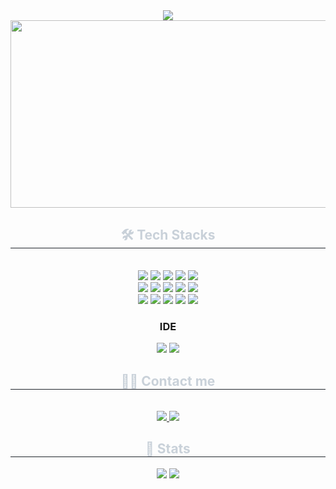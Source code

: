 <div align="center">
    <img src="https://capsule-render.vercel.app/api?type=transparent&color=auto&height=180&text=HELLO,%20WORLD!&animation=twinkling&fontColor=000000&fontSize=60" />
    <a href="https://www.gitanimals.org/en_US?utm_medium=image&utm_source=JH1201&utm_content=farm">
        <img
          src="https://render.gitanimals.org/farms/JH1201"
          width="600"
          height="300"
        />
    </a>
</div>

<div align="center">
    <h2 style="border-bottom: 1px solid #21262d; color: #c9d1d9;"> 🛠️ Tech Stacks </h2> <br> 
    <div style="margin: 0 auto; text-align: center;" align="center">
        <img src="https://img.shields.io/badge/Spring Boot-6DB33F?style=for-the-badge&logo=Spring Boot&logoColor=white">
        <img src="https://img.shields.io/badge/Spring-6DB33F?style=for-the-badge&logo=Spring&logoColor=white">
        <img src="https://img.shields.io/badge/Slack-4A154B?style=for-the-badge&logo=Slack&logoColor=white">
        <img src="https://img.shields.io/badge/Notion-000000?style=for-the-badge&logo=Notion&logoColor=white">
        <img src="https://img.shields.io/badge/Linux-FCC624?style=for-the-badge&logo=Linux&logoColor=white">
        <br/>
        <img src="https://img.shields.io/badge/Java-007396?style=for-the-badge&logo=Java&logoColor=white">
        <img src="https://img.shields.io/badge/Discord-5865F2?style=for-the-badge&logo=Discord&logoColor=white">
        <img src="https://img.shields.io/badge/C-A8B9CC?style=for-the-badge&logo=C&logoColor=white">
        <img src="https://img.shields.io/badge/C++-00599C?style=for-the-badge&logo=C%2B%2B&logoColor=white">
        <img src="https://img.shields.io/badge/Apache Tomcat-F8DC75?style=for-the-badge&logo=Apache Tomcat&logoColor=white">
        <br/>
        <img src="https://img.shields.io/badge/Docker-2496ED.svg?&style=for-the-badge&logo=Docker&logoColor=white">
        <img src="https://img.shields.io/badge/amazon%20ec2-FF9900.svg?&style=for-the-badge&logo=amazon%20ec2&logoColor=white">
        <img src="https://img.shields.io/badge/Git-F05032.svg?&style=for-the-badge&logo=Git&logoColor=white">
        <img src="https://img.shields.io/badge/GitHub-181717.svg?&style=for-the-badge&logo=GitHub&logoColor=white">
        <img src="https://img.shields.io/badge/postgresql-4169E1.svg?&style=for-the-badge&logo=postgresql&logoColor=white">
        <br/>
        <h3>IDE</h3>
        <img src="https://img.shields.io/badge/Eclipse%20IDE-2C2255.svg?&style=for-the-badge&logo=Eclipse%20IDE&logoColor=white">
        <img src="https://img.shields.io/badge/Visual%20Studio%20Code-007ACC.svg?&style=for-the-badge&logo=Visual%20Studio%20Code&logoColor=white">
    </div>
</div>

<div align="center">
    <h2 style="border-bottom: 1px solid #21262d; color: #c9d1d9;"> 🧑‍💻 Contact me </h2> <br> 
    <div align="center">
        <a href="https://sapphire-snapper-a75.notion.site/Portfolio-1442a9b0e0be80d3b9b8d14beb189606?pvs=73">
            <img src="https://img.shields.io/badge/Notion-000000?style=for-the-badge&logo=Notion&logoColor=white">
        </a>
        <a href="mailto:wlgns120100@naver.com">
            <img src="https://img.shields.io/badge/Gmail-EA4335?style=for-the-badge&logo=Gmail&logoColor=white">
        </a>
    </div>
</div>

<div align="center">
    <h2 style="border-bottom: 1px solid #21262d; color: #c9d1d9;"> 🏅 Stats </h2>
    <div align="center">
        <img src="https://github-readme-stats.vercel.app/api?username=JH1201&bg_color=180,f9ebec,00000000&title_color=000000&text_color=000000" />
        <a href="https://solved.ac/wlgns120100/">
            <img src="http://mazassumnida.wtf/api/v2/generate_badge?boj=wlgns120100">
        </a>
    </div>
</div>
